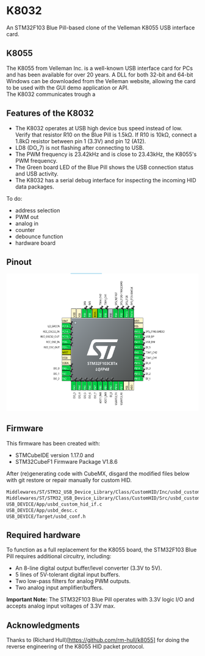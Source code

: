 # K8032  
An STM32F103 Blue Pill-based clone of the Velleman K8055 USB interface card.

## K8055  
The K8055 from Velleman Inc. is a well-known USB interface card for PCs and has been available for over 20 years. A DLL for both 32-bit and 64-bit Windows can be downloaded from the Velleman website, allowing the card to be used with the GUI demo application or API.  
The K8032 communicates trough a 

## Features of the K8032  
- The K8032 operates at USB high device bus speed instead of low. Verify that resistor R10 on the Blue Pill is 1.5kΩ. If R10 is 10kΩ, connect a 1.8kΩ resistor between pin 1 (3.3V) and pin 12 (A12).  
- LD8 (DO_7) is not flashing after connecting to USB.
- The PWM frequency is 23.42kHz and is close to 23.43kHz, the K8055's PWM frequency.
- The Green board LED of the Blue Pill shows the USB connection status and USB activity.
- The K8032 has a serial debug interface for inspecting the incoming HID data packages.

To do:
- address selection
- PWM out
- analog in
- counter
- debounce function
- hardware board

## Pinout  
![STM32F103-pinout](stm32f103_pinout.png)

## Firmware

This firmware has been created with:

- STMCubeIDE version 1.17.0 and
- STM32CubeF1 Firmware Package V1.8.6

After (re)generating code with CubeMX, disgard the modified files below with git restore <file> or repair manually for custom HID.

```
Middlewares/ST/STM32_USB_Device_Library/Class/CustomHID/Inc/usbd_customhid.h
Middlewares/ST/STM32_USB_Device_Library/Class/CustomHID/Src/usbd_customhid.c
USB_DEVICE/App/usbd_custom_hid_if.c
USB_DEVICE/App/usbd_desc.c
USB_DEVICE/Target/usbd_conf.h
```

## Required hardware  
To function as a full replacement for the K8055 board, the STM32F103 Blue Pill requires additional circuitry, including:  

- An 8-line digital output buffer/level converter (3.3V to 5V).
- 5 lines of 5V-tolerant digital input buffers.
- Two low-pass filters for analog PWM outputs. 
- Two analog input amplifier/buffers.

**Important Note:** The STM32F103 Blue Pill operates with 3.3V logic I/O and accepts analog input voltages of 3.3V max.  

## Acknowledgments
Thanks to (Richard Hull)[https://github.com/rm-hull/k8055] for doing the reverse engineering of the K8055 HID packet protocol.
